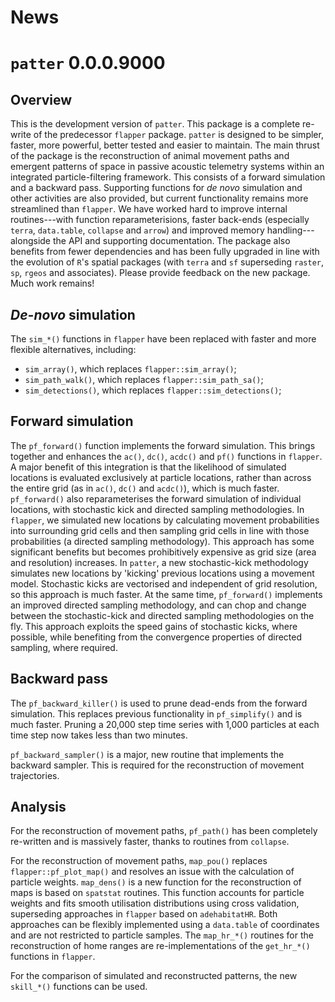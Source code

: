 # News

# `patter` 0.0.0.9000

## Overview 

This is the development version of `patter`. This package is a complete re-write of the predecessor `flapper` package. `patter` is designed to be simpler, faster, more powerful, better tested and easier to maintain. The main thrust of the package is the reconstruction of animal movement paths and emergent patterns of space in passive acoustic telemetry systems within an integrated particle-filtering framework. This consists of a forward simulation and a backward pass. Supporting functions for _de novo_ simulation and other activities are also provided, but current functionality remains more streamlined than `flapper`. We have worked hard to improve internal routines---with function reparameterisions, faster back-ends (especially `terra`, `data.table`, `collapse` and `arrow`) and improved memory handling---alongside the API and supporting documentation. The package also benefits from fewer dependencies and has been fully upgraded in line with the evolution of `R`'s spatial packages (with `terra` and `sf` superseding `raster`, `sp`, `rgeos` and associates). Please provide feedback on the new package. Much work remains!

## _De-novo_ simulation

The `sim_*()` functions in `flapper` have been replaced with faster and more flexible alternatives, including:

* `sim_array()`, which replaces `flapper::sim_array()`;
* `sim_path_walk()`, which replaces `flapper::sim_path_sa()`;
* `sim_detections()`, which replaces `flapper::sim_detections()`;

## Forward simulation 

The `pf_forward()` function implements the forward simulation. This brings together and enhances the `ac()`, `dc()`, `acdc()` and `pf()` functions in `flapper`. A major benefit of this integration is that the likelihood of simulated locations is evaluated exclusively at particle locations, rather than across the entire grid (as in `ac()`, `dc()` and `acdc()`), which is much faster. `pf_forward()` also reparameterises the forward simulation of individual locations, with stochastic kick and directed sampling methodologies. In `flapper`, we simulated new locations by calculating movement probabilities into surrounding grid cells and then sampling grid cells in line with those probabilities (a directed sampling methodology). This approach has some significant benefits but becomes prohibitively expensive as grid size (area and resolution) increases. In `patter`, a new stochastic-kick methodology simulates new locations by 'kicking' previous locations using a movement model. Stochastic kicks are vectorised and independent of grid resolution, so this approach is much faster. At the same time, `pf_forward()` implements an improved directed sampling methodology, and can chop and change between the stochastic-kick and directed sampling methodologies on the fly. This approach exploits the speed gains of stochastic kicks, where possible, while benefiting from the convergence properties of directed sampling, where required. 

## Backward pass 

The `pf_backward_killer()` is used to prune dead-ends from the forward simulation. This replaces previous functionality in `pf_simplify()` and is much faster. Pruning a 20,000 step time series with 1,000 particles at each time step now takes less than two minutes.

`pf_backward_sampler()` is a major, new routine that implements the backward sampler. This is required for the reconstruction of movement trajectories. 

## Analysis 

For the reconstruction of movement paths, `pf_path()` has been completely re-written and is massively faster, thanks to routines from `collapse`. 

For the reconstruction of movement paths, `map_pou()` replaces `flapper::pf_plot_map()` and resolves an issue with the calculation of particle weights. `map_dens()` is a new function for the reconstruction of maps is based on `spatstat` routines. This function accounts for particle weights and fits smooth utilisation distributions using cross validation, superseding approaches in `flapper` based on `adehabitatHR`. Both approaches can be flexibly implemented using a `data.table` of coordinates and are not restricted to particle samples. The `map_hr_*()` routines for the reconstruction of home ranges are re-implementations of the `get_hr_*()` functions in `flapper`. 

For the comparison of simulated and reconstructed patterns, the new `skill_*()` functions can be used. 
